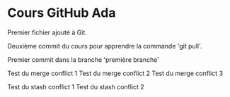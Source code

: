 # Cours GitHub Ada

Premier fichier ajouté à Git.

Deuxième commit du cours pour apprendre la commande 'git pull'.

Premier commit dans la branche 'première branche'

Test du merge conflict 1
Test du merge conflict 2
Test du merge conflict 3


Test du stash conflict 1
Test du stash conflict 2

